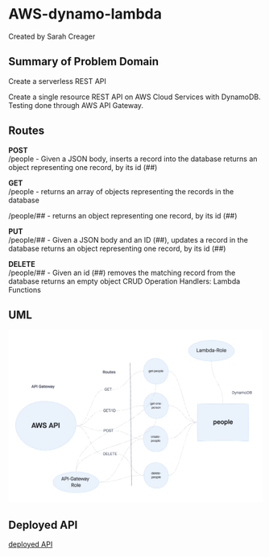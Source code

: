 # AWS-dynamo-lambda  

Created by Sarah Creager

## Summary of Problem Domain

Create a serverless REST API

Create a single resource REST API on AWS Cloud Services with DynamoDB. Testing done through AWS API Gateway.  

## Routes

**POST**  
  /people - Given a JSON body, inserts a record into the database
returns an object representing one record, by its id (##)

**GET**  
/people - returns an array of objects representing the records in the database

/people/## - returns an object representing one record, by its id (##)

**PUT**  
/people/## - Given a JSON body and an ID (##), updates a record in the database
returns an object representing one record, by its id (##)

**DELETE**  
/people/## - Given an id (##) removes the matching record from the database
returns an empty object
CRUD Operation Handlers: Lambda Functions


## UML

![UML](./img/UML.png)

## Deployed API

[deployed API](https://s01nc0mf7d.execute-api.us-west-2.amazonaws.com/Production/people)

